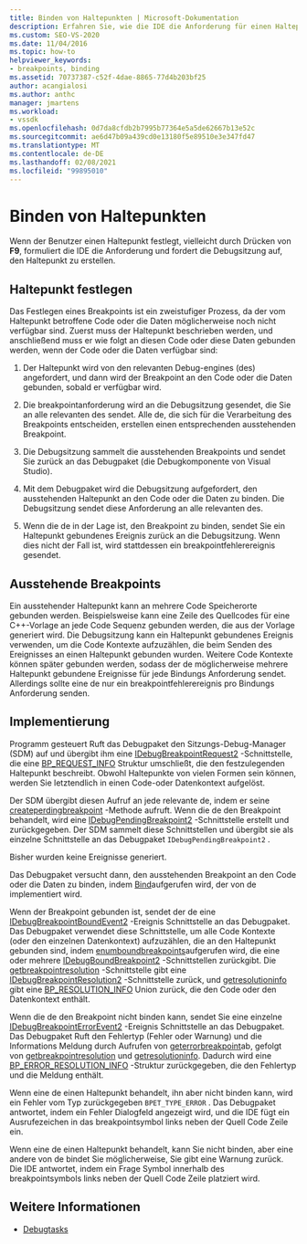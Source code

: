 ```yaml
---
title: Binden von Haltepunkten | Microsoft-Dokumentation
description: Erfahren Sie, wie die IDE die Anforderung für einen Haltepunkt formuliert und die Debugsitzung anfordert, den Breakpoint zu erstellen, wenn ein Benutzer einen Haltepunkt festlegt.
ms.custom: SEO-VS-2020
ms.date: 11/04/2016
ms.topic: how-to
helpviewer_keywords:
- breakpoints, binding
ms.assetid: 70737387-c52f-4dae-8865-77d4b203bf25
author: acangialosi
ms.author: anthc
manager: jmartens
ms.workload:
- vssdk
ms.openlocfilehash: 0d7da8cfdb2b7995b77364e5a5de62667b13e52c
ms.sourcegitcommit: ae6d47b09a439cd0e13180f5e89510e3e347fd47
ms.translationtype: MT
ms.contentlocale: de-DE
ms.lasthandoff: 02/08/2021
ms.locfileid: "99895010"
---
```

# <a name="bind-breakpoints"></a>Binden von Haltepunkten
Wenn der Benutzer einen Haltepunkt festlegt, vielleicht durch Drücken von **F9**, formuliert die IDE die Anforderung und fordert die Debugsitzung auf, den Haltepunkt zu erstellen.

## <a name="set-a-breakpoint"></a>Haltepunkt festlegen
 Das Festlegen eines Breakpoints ist ein zweistufiger Prozess, da der vom Haltepunkt betroffene Code oder die Daten möglicherweise noch nicht verfügbar sind. Zuerst muss der Haltepunkt beschrieben werden, und anschließend muss er wie folgt an diesen Code oder diese Daten gebunden werden, wenn der Code oder die Daten verfügbar sind:

1. Der Haltepunkt wird von den relevanten Debug-engines (des) angefordert, und dann wird der Breakpoint an den Code oder die Daten gebunden, sobald er verfügbar wird.

2. Die breakpointanforderung wird an die Debugsitzung gesendet, die Sie an alle relevanten des sendet. Alle de, die sich für die Verarbeitung des Breakpoints entscheiden, erstellen einen entsprechenden ausstehenden Breakpoint.

3. Die Debugsitzung sammelt die ausstehenden Breakpoints und sendet Sie zurück an das Debugpaket (die Debugkomponente von Visual Studio).

4. Mit dem Debugpaket wird die Debugsitzung aufgefordert, den ausstehenden Haltepunkt an den Code oder die Daten zu binden. Die Debugsitzung sendet diese Anforderung an alle relevanten des.

5. Wenn die de in der Lage ist, den Breakpoint zu binden, sendet Sie ein Haltepunkt gebundenes Ereignis zurück an die Debugsitzung. Wenn dies nicht der Fall ist, wird stattdessen ein breakpointfehlerereignis gesendet.

## <a name="pending-breakpoints"></a>Ausstehende Breakpoints
 Ein ausstehender Haltepunkt kann an mehrere Code Speicherorte gebunden werden. Beispielsweise kann eine Zeile des Quellcodes für eine C++-Vorlage an jede Code Sequenz gebunden werden, die aus der Vorlage generiert wird. Die Debugsitzung kann ein Haltepunkt gebundenes Ereignis verwenden, um die Code Kontexte aufzuzählen, die beim Senden des Ereignisses an einen Haltepunkt gebunden wurden. Weitere Code Kontexte können später gebunden werden, sodass der de möglicherweise mehrere Haltepunkt gebundene Ereignisse für jede Bindungs Anforderung sendet. Allerdings sollte eine de nur ein breakpointfehlerereignis pro Bindungs Anforderung senden.

## <a name="implementation"></a>Implementierung
 Programm gesteuert Ruft das Debugpaket den Sitzungs-Debug-Manager (SDM) auf und übergibt ihm eine [IDebugBreakpointRequest2](../../extensibility/debugger/reference/idebugbreakpointrequest2.md) -Schnittstelle, die eine [BP_REQUEST_INFO](../../extensibility/debugger/reference/bp-request-info.md) Struktur umschließt, die den festzulegenden Haltepunkt beschreibt. Obwohl Haltepunkte von vielen Formen sein können, werden Sie letztendlich in einen Code-oder Datenkontext aufgelöst.

 Der SDM übergibt diesen Aufruf an jede relevante de, indem er seine [createperdingbreakpoint](../../extensibility/debugger/reference/idebugengine2-creatependingbreakpoint.md) -Methode aufruft. Wenn die de den Breakpoint behandelt, wird eine [IDebugPendingBreakpoint2](../../extensibility/debugger/reference/idebugpendingbreakpoint2.md) -Schnittstelle erstellt und zurückgegeben. Der SDM sammelt diese Schnittstellen und übergibt sie als einzelne Schnittstelle an das Debugpaket `IDebugPendingBreakpoint2` .

 Bisher wurden keine Ereignisse generiert.

 Das Debugpaket versucht dann, den ausstehenden Breakpoint an den Code oder die Daten zu binden, indem [Bind](../../extensibility/debugger/reference/idebugpendingbreakpoint2-bind.md)aufgerufen wird, der von de implementiert wird.

 Wenn der Breakpoint gebunden ist, sendet der de eine [IDebugBreakpointBoundEvent2](../../extensibility/debugger/reference/idebugbreakpointboundevent2.md) -Ereignis Schnittstelle an das Debugpaket. Das Debugpaket verwendet diese Schnittstelle, um alle Code Kontexte (oder den einzelnen Datenkontext) aufzuzählen, die an den Haltepunkt gebunden sind, indem [enumboundbreakpoints](../../extensibility/debugger/reference/idebugbreakpointboundevent2-enumboundbreakpoints.md)aufgerufen wird, die eine oder mehrere [IDebugBoundBreakpoint2](../../extensibility/debugger/reference/idebugboundbreakpoint2.md) -Schnittstellen zurückgibt. Die [getbreakpointresolution](../../extensibility/debugger/reference/idebugboundbreakpoint2-getbreakpointresolution.md) -Schnittstelle gibt eine [IDebugBreakpointResolution2](../../extensibility/debugger/reference/idebugbreakpointresolution2.md) -Schnittstelle zurück, und [getresolutioninfo](../../extensibility/debugger/reference/idebugbreakpointresolution2-getresolutioninfo.md) gibt eine [BP_RESOLUTION_INFO](../../extensibility/debugger/reference/bp-resolution-info.md) Union zurück, die den Code oder den Datenkontext enthält.

 Wenn die de den Breakpoint nicht binden kann, sendet Sie eine einzelne [IDebugBreakpointErrorEvent2](../../extensibility/debugger/reference/idebugbreakpointerrorevent2.md) -Ereignis Schnittstelle an das Debugpaket. Das Debugpaket Ruft den Fehlertyp (Fehler oder Warnung) und die Informations Meldung durch Aufrufen von [geterrorbreakpoint](../../extensibility/debugger/reference/idebugbreakpointerrorevent2-geterrorbreakpoint.md)ab, gefolgt von [getbreakpointresolution](../../extensibility/debugger/reference/idebugerrorbreakpoint2-getbreakpointresolution.md) und [getresolutioninfo](../../extensibility/debugger/reference/idebugerrorbreakpointresolution2-getresolutioninfo.md). Dadurch wird eine [BP_ERROR_RESOLUTION_INFO](../../extensibility/debugger/reference/bp-error-resolution-info.md) -Struktur zurückgegeben, die den Fehlertyp und die Meldung enthält.

 Wenn eine de einen Haltepunkt behandelt, ihn aber nicht binden kann, wird ein Fehler vom Typ zurückgegeben `BPET_TYPE_ERROR` . Das Debugpaket antwortet, indem ein Fehler Dialogfeld angezeigt wird, und die IDE fügt ein Ausrufezeichen in das breakpointsymbol links neben der Quell Code Zeile ein.

 Wenn eine de einen Haltepunkt behandelt, kann Sie nicht binden, aber eine andere von de bindet Sie möglicherweise, Sie gibt eine Warnung zurück. Die IDE antwortet, indem ein Frage Symbol innerhalb des breakpointsymbols links neben der Quell Code Zeile platziert wird.

## <a name="see-also"></a>Weitere Informationen
- [Debugtasks](../../extensibility/debugger/debugging-tasks.md)
